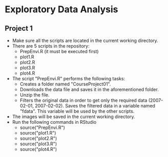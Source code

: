 # Exploratory Data Analysis

## Project 1

* Make sure all the scripts are located in the current working directory.
* There are 5 scripts in the repository:
  * PrepEnvi.R (it must be executed first)
  * plot1.R
  * plot2.R
  * plot3.R
  * plot4.R
* The script "PrepEnvi.R" performs the following tasks:
  * Creates a folder named "CourseProject01".
  * Downloads the data file and saves it in the aforementioned folder. 
  * Unzip the file.
  * Filters the original data in order to get only the required data (2007-02-01, 2007-02-02). Saves the filtered data in a variable named "fdata". This variable will be used by the other scripts.
* The images will be saved in the current working directory.
* Run the following commands in RStudio
  * source("PrepEnvi.R")
  * source("plot1.R")
  * source("plot2.R")
  * source("plot3.R")
  * source("plot4.R")




  
  